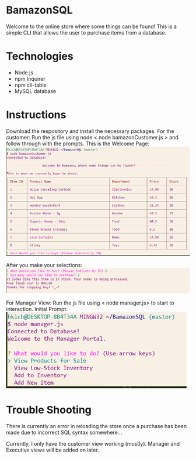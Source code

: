 # BamazonSQL
Welcome to the online store where some things can be found!
This is a simple CLI that allows the user to purchase items from a database.

# Technologies
- Node.js
- npm Inquirer
- npm cli-table
- MySQL database

# Instructions
Download the respository and install the necessary packages. 
For the customer:
Run the js file using node < node bamazonCustomer.js > and follow through with the prompts. 
This is the Welcome Page:
![alt text](https://github.com/hkichen/BamazonSQL/blob/master/images/connect_welcome.PNG)

After you make your selections:
![alttext](https://github.com/hkichen/BamazonSQL/blob/master/images/purchase.PNG)

For Manager View:
Run the js file using < node manager.js> to start to interaction.
Initial Prompt:
![alttext](https://github.com/hkichen/BamazonSQL/blob/master/images/manager1.PNG)


# Trouble Shooting
There is currently an error in reloading the store once a purchase has been made due to incorrect SQL syntax somewhere...

Currently, I only have the customer view working (mostly). Manager and Executive views will be added on later.
